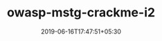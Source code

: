 ---
title: "owasp-mstg-crackme-i2"
date: 2019-06-16T17:47:51+05:30
type: "organisations"
org_name: "OWASP"
repo_desc: "The new home for Crackme LVL2 for iOS. Soon more to come!"
repo_link: https://github.com/OWASP/owasp-mstg-crackme-i2


---